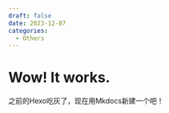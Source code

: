 ```yaml
---
draft: false
date: 2023-12-07
categories:
  - Others
---
```

# Wow! It works.

之前的Hexo吃灰了，现在用Mkdocs新建一个吧！